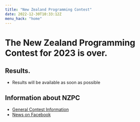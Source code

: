 ```yaml
---
title: "New Zealand Programming Contest"
date: 2022-12-30T10:33:12Z
menu_hack: "home"
---
```

# The New Zealand Programming Contest for 2023 is over.

## Results. 

* Results will be available as soon as possible


## Information about NZPC

* [General Contest Information](/about/)
* [News on Facebook](https://www.facebook.com/groups/625379865871965)